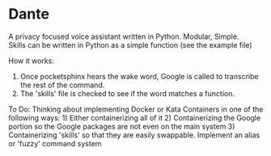 # Dante
A privacy focused voice assistant written in Python.  Modular, Simple.  
Skills can be written in Python as a simple function (see the example file)

How it works:
  1) Once pocketsphinx hears the wake word, Google is called to transcribe the rest of the command.
  2) The 'skills' file is checked to see if the word matches a function.


To Do:
  Thinking about implementing Docker or Kata Containers in one of the following ways:
    1) Either containerizing all of it
    2) Containerizing the Google portion so the Google packages are not even on the main system
    3) Containerizing 'skills' so that they are easily swappable.
  Implement an alias or 'fuzzy' command system
